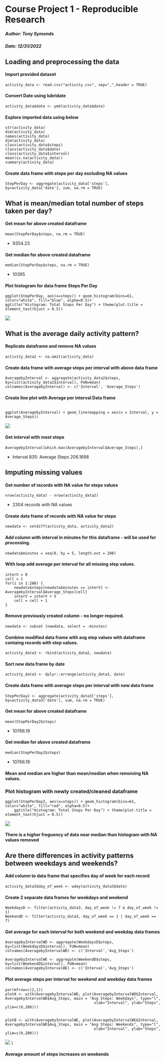 
# Course Project 1 - Reproducible Research
##### Author: Tony Symonds
##### Date: 12/31/2022


## Loading and preprocessing the data

#### Import provided dataset

```{r}
activity_data <- read.csv("activity.csv", sep=",",header = TRUE)
```

#### Convert Date using lubridate
```{r}
activity_data$date <- ymd(activity_data$date)
```

#### Explore imported data using below
```{r}
str(activity_data)
dim(activity_data)
names(activity_data)
dim(activity_data)
class(activity_data$steps)
class(activity_data$date)
class(activity_data$interval)
mean(is.na(activity_data))
summary(activity_data)
```
#### Create data frame with steps per day excluding NA values
```{r}
StepPerDay <- aggregate(activity_data['steps'], by=activity_data['date'], sum, na.rm = TRUE)
```

## What is mean/median total number of steps taken per day?

#### Get mean for above created dataframe
```{r mean}
mean(StepPerDay$steps, na.rm = TRUE)
```

* 9354.23

#### Get median for above created dataframe
```{r median}
median(StepPerDay$steps, na.rm = TRUE)
```

* 10395

#### Plot histogram for data frame Steps Per Day
```{r}
ggplot(StepPerDay, aes(x=steps)) + geom_histogram(bins=61, color="white", fill="blue", alpha=0.5)+
ggtitle("Histogram: Total Steps Per Day") + theme(plot.title = element_text(hjust = 0.5))
```

![](figure/plot1.png) 

## What is the average daily activity pattern?

#### Replicate dataframe and remove NA values
```{r}
activity_data2 <- na.omit(activity_data)
```

#### Create data frame with average steps per interval with above data frame
```{r}
AveragebyInterval <- aggregate(activity_data2$steps, by=list(activity_data2$interval), FUN=mean)
colnames(AveragebyInterval) <- c('Interval', 'Average_Steps')
```

#### Create line plot with Average per interval Data frame
```{r}
 
ggplot(AveragebyInterval) + geom_line(mapping = aes(x = Interval, y = Average_Steps))
```

![](figure/plot2.png) 

#### Get interval with most steps
```{r}
AveragebyInterval[which.max(AveragebyInterval$Average_Steps),]
```

* Interval 835: Average Steps 206.1698


## Imputing missing values

#### Get number of records with NA value for steps values

```{r}
nrow(activity_data) - nrow(activity_data2)
```

* 2304 records with NA values


#### Create data frame of records with NA value for steps

```{r}
newdata <- setdiff(activity_data, activity_data2)
```

#### Add column with interval in minutes for this dataframe - will be used for processing.

```{r}
newdata$minutes = seq(0, by = 5, length.out = 288)
```

#### With loop add average per interval for all missing step values.

```{r}
interV = 0
cell = 1
for(i in 1:288) {
    newdata$steps[newdata$minutes == interV] <- AveragebyInterval$Average_Steps[cell]
    interV = interV + 5
    cell = cell + 1
}
```


#### Remove previously created column - no longer required.
```{r}
newdata <- subset (newdata, select = -minutes)
```

#### Combine modified data frame with avg step values with dataframe containg records with step values.

```{r}
activity_data3 <- rbind(activity_data2, newdata)
```

#### Sort new data frame by date

```{r}
activity_data3 <- dplyr::arrange(activity_data3, date)
```


#### Create data frame with average steps per interval with new  data frame
```{r}
StepPerDay2 <- aggregate(activity_data3['steps'], by=activity_data3['date'], sum, na.rm = TRUE)
```

#### Get mean for above created dataframe
```{r}
mean(StepPerDay2$steps)
```

* 10766.19

#### Get median for above created dataframe
```{r}
median(StepPerDay2$steps)
```
* 10766.19

#### Mean and median are higher than mean/median when remoiving NA values.

### Plot histogram with newly created/cleaned dataframe
```{r}
ggplot(StepPerDay2, aes(x=steps)) + geom_histogram(bins=61, color="white", fill="red", alpha=0.5)+
    ggtitle("Histogram: Total Steps Per Day") + theme(plot.title = element_text(hjust = 0.5))
```

![](figure/plot3.png) 


#### There is a higher freguency of data near median than histogram with NA values removed

## Are there differences in activity patterns between weekdays and weekends?

#### Add column to data frame that specifies day of week for each record
```{r}
activity_data3$day_of_week <- wday(activity_data3$date)    
```


#### Create 2 separate data frames for weekdays and weekend

```{r}
WeekdaysD <- filter(activity_data3, day_of_week != 7 & day_of_week != 1)
WeekendD <- filter(activity_data3, day_of_week == 1 | day_of_week == 7)
```


#### Get average for each interval for both weekend and weekday data frames

```{r}
AveragebyIntervalWD <- aggregate(WeekdaysD$steps, by=list(WeekdaysD$interval), FUN=mean)
colnames(AveragebyIntervalWD) <- c('Interval','Avg_Steps')
```

```{r}
AveragebyIntervalWE <- aggregate(WeekendD$steps, by=list(WeekendD$interval), FUN=mean)
colnames(AveragebyIntervalWE) <- c('Interval','Avg_Steps')
```

#### Plot average steps per interval for weekend and weekday data frames

```{r}
par(mfrow=c(2,1))
plotA <- with(AveragebyIntervalWD, plot(AveragebyIntervalWD$Interval, AveragebyIntervalWD$Avg_Steps, main = "Avg Steps: Weekdays", type="l",
                                        xlab="Interval", ylab="Steps", ylim=c(0,200)))
                                        
                                        
plotB <- with(AveragebyIntervalWE, plot(AveragebyIntervalWE$Interval, AveragebyIntervalWE$Avg_Steps, main = "Avg Steps: Weekends", type="l", 
                                        xlab="Interval", ylab="Steps", ylim=c(0,200)))
```
![](figure/plot4.png) \

#### Average amount of steps increases on weekends
